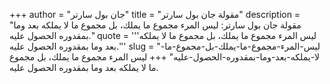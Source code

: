 +++
author = "جان بول سارتر"
title = "مقولة جان بول سارتر"
description = "مقولة جان بول سارتر: ليس المرء مجموع ما يملك، بل مجموع ما لا يملكه بعد وما بمقدوره الحصول عليه."
quote = '''ليس المرء مجموع ما يملك، بل مجموع ما لا يملكه بعد وما بمقدوره الحصول عليه.''' 
slug = "ليس-المرء-مجموع-ما-يملك-بل-مجموع-ما-لا-يملكه-بعد-وما-بمقدوره-الحصول-عليه"
+++
ليس المرء مجموع ما يملك، بل مجموع ما لا يملكه بعد وما بمقدوره الحصول عليه.
